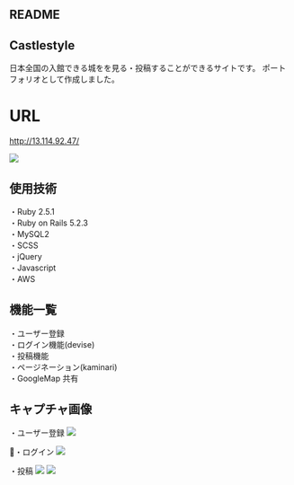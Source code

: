 ## README

 ## Castlestyle
日本全国の入館できる城をを見る・投稿することができるサイトです。  ポートフォリオとして作成しました。
# URL
<http://13.114.92.47/>

![](https://i.gyazo.com/2a1a23c249a4281f20703328a6427015.jpg)

## 使用技術

・Ruby 2.5.1<br>
・Ruby on Rails 5.2.3<br>
・MySQL2<br>
・SCSS<br>・jQuery<br>
・Javascript  
・AWS

## 機能一覧

・ユーザー登録<br>
・ログイン機能(devise)<br>
・投稿機能<br>
・ページネーション(kaminari)<br>
・GoogleMap 共有

## キャプチャ画像

・ユーザー登録
![](https://gyazo.com/263c0cb560fa4919a92e4f579301e043)

・ログイン
![](https://gyazo.com/571129bb42f2d1bab8574ac560c356a2)

・投稿
![](https://gyazo.com/50435e971c08e6b267df8fbdf59757d0)
![](https://gyazo.com/4193a4166d20ce6917711860767bb645)

